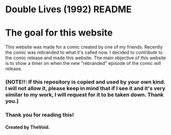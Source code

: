 # Double Lives (1992) README

# The goal for this website
This website was made for a comic created by one of my friends. 
Recently the comic was rebranded to what it's called now. I decided to contribute to the comic release and made this website.
The main objective of this website is to show a timer on when the new "rebranded" episode of the comic will release.

### (**NOTE!!**: If this repository is copied and used by your own kind. I will not allow it, please keep in mind that if I see it and it's very similar to my work, I will request for it to be taken down. Thank you.)

### Thank you for reading this!

#### Created by TheVoid.
